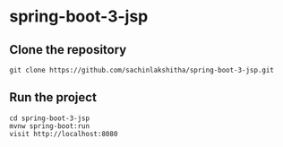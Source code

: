 # spring-boot-3-jsp

## Clone the repository

```
git clone https://github.com/sachinlakshitha/spring-boot-3-jsp.git
```

## Run the project

```
cd spring-boot-3-jsp
mvnw spring-boot:run
visit http://localhost:8080
```
